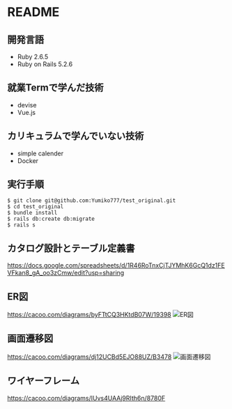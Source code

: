 # README

## 開発言語

- Ruby 2.6.5
- Ruby on Rails 5.2.6

## 就業Termで学んだ技術

- devise
- Vue.js

## カリキュラムで学んでいない技術

- simple calender
- Docker

## 実行手順

```
$ git clone git@github.com:Yumiko777/test_original.git
$ cd test_original
$ bundle install
$ rails db:create db:migrate
$ rails s
```

## カタログ設計とテーブル定義書

https://docs.google.com/spreadsheets/d/1R46RoTnxCjTJYMhK6GcQ1dz1FEVFkan8_gA_oo3zCmw/edit?usp=sharing

## ER図

https://cacoo.com/diagrams/byFTtCQ3HKtdB07W/19398
![ER図](https://user-images.githubusercontent.com/82217866/121610241-875c3300-ca90-11eb-8c52-5fa7290bb387.png)

## 画面遷移図

https://cacoo.com/diagrams/dj12UCBd5EJO88UZ/B3478
![画面遷移図](https://user-images.githubusercontent.com/82217866/121277684-1986fe80-c90c-11eb-8d89-07790adee448.png)

## ワイヤーフレーム

https://cacoo.com/diagrams/IUvs4UAAj9RIth6n/8780F
